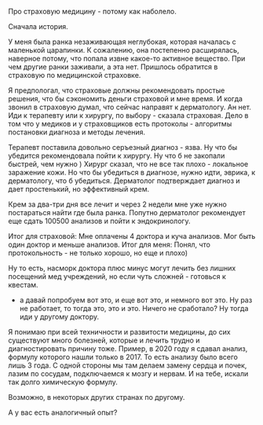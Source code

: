 Про страховую медицину - потому как наболело.

Сначала история.

У меня была ранка незаживающая неглубокая, которая началась с маленькой царапинки.
К сожалению, она постепенно расширялась, наверное потому, что попала извне какое-то активное вещество. 
При чем другие ранки заживали, а эта нет.
Пришлось обратится в страховую по медицинской страховке.

Я предпологал, что страховые должны рекомендовать простые решения, что бы сэкономить деньги страховой и мне время.
И когда звонил в страховую думал, что сейчас направят к дерматологу. 
Ан нет. Иди к терапевту или к хирургу, по выбору - сказала страховая.
Дело в том что у медиков и у страховщиков есть протоколы - алгоритмы постановки диагноза и методы лечения.

Терапевт поставила довольно серъезный диагноз - язва. 
Ну что бы убедится рекомендовала пойти к хирургу. Ну что б не закопали быстрей, чем нужно )
Хирург сказал, что не все так плохо - локальное заражение кожи.
Но что бы убедиться в диагнозе, нужно идти, эврика, к дерматологу, что б убедиться.
Дерматолог подтверждает диагноз и дает простенький, но эффективный крем. 

Крем за два-три дня все лечит и через 2 недели мне уже нужно постараться найти где была ранка.
Попутно дерматолог рекомендует еще сдать 100500 анализов и пойти к эндокринологу.

Итог для страховой: Мне оплачены 4 доктора и куча анализов. Мог быть один доктор и меньше анализов. 
Итог для меня: Понял, что протокольность - не только хорошо, но еще и плохо)

Ну то есть, насморк доктора плюс минус могут лечить без лишних посещений мед учреждений, но если чуть сложней - готовься к квестам.
- а давай попробуем вот это, и еще вот это, и немного вот это. Ну раз не работает, то тогда это, это и это.
Ничего не сработало? Ну тогда иди у другому доктору.

Я понимаю при всей техничности и развитости медицины, до сих существуют много болезней, которые и лечить трудно и диагностировать причину тоже.
Пример, в 2020 году я сдавал анализ, формулу которого нашли только в 2017. То есть анализу было всего лишь 3 года. 
С одной стороны мы там делаем замену сердца и почек, лазим по сосудам, подключаемся к мозгу и нервам. 
И на тебе, искали так долго химическую формулу.

Возможно, в некоторых других странах по другому.

А у вас есть аналогичный опыт?